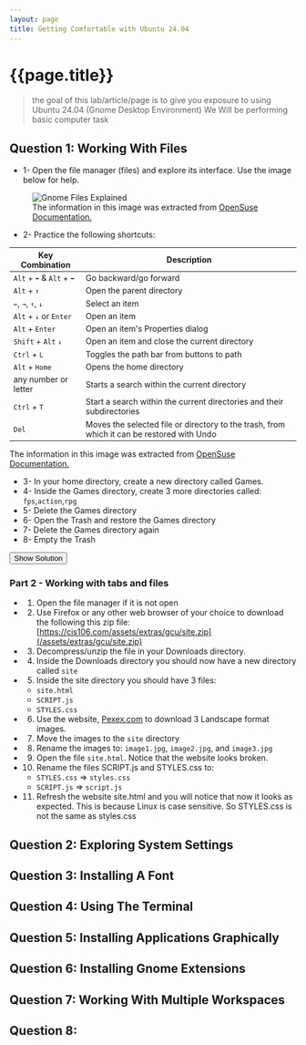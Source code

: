 ```yaml
---
layout: page
title: Getting Comfortable with Ubuntu 24.04
---
```


# {{page.title}}

> the goal of this lab/article/page is to give you exposure to using Ubuntu 24.04 (Gnome Desktop Environment)
> We Will be performing basic computer task

## Question 1: Working With Files
* 1- Open the file manager (files) and explore its interface. Use the image below for help.
<figure> 
    <img alt="Gnome Files Explained" src="https://docs.google.com/drawings/d/e/2PACX-1vTOX72_4rHSKoPwHDEjGcBzmgYp-RjnV2OqrjtPmHw8ne0GJ8arXbWDRTYt9_H2HnH5mhxS2OKHz5zD/pub?w=2005&h=1070"/>
    <figcaption> The information in this image was extracted from <a href="https://documentation.suse.com/sles/15-SP6/html/SLES-all/cha-gnomeuser-use.html">OpenSuse Documentation.</a></figcaption>
</figure>

* 2- Practice the following shortcuts:

| Key Combination           | Description                                                                                |
| ------------------------- | ------------------------------------------------------------------------------------------ |
| `Alt` + `⬅` & `Alt` + `➡` | Go backward/go forward                                                                     |
| `Alt` +  `↑`              | Open the parent directory                                                                  |
| `←`, `→`, `↑`, `↓`        | Select an item                                                                             |
| `Alt` + `↓` or `Enter`    | Open an item                                                                               |
| `Alt` + `Enter`           | Open an item's Properties dialog                                                           |
| `Shift` + `Alt` `↓`       | Open an item and close the current directory                                               |
| `Ctrl` + `L`              | Toggles the path bar from buttons to path                                                  |
| `Alt` + `Home`            | Opens the home directory                                                                   |
| any number or letter      | Starts a search within the current directory                                               |
| `Ctrl` + `T`              | Start a search within the current directories and their subdirectories                     |
| `Del`                     | Moves the selected file or directory to the trash, from which it can be restored with Undo |

 <figcaption> The information in this image was extracted from <a href="https://documentation.suse.com/sles/15-SP6/html/SLES-all/cha-gnomeuser-use.html#sec-gnomeuser-use-nautilus-shortcuts">OpenSuse Documentation.</a></figcaption>


* 3- In your home directory, create a new directory called Games.
* 4- Inside the Games directory, create 3 more directories called: `fps`,`action`,`rpg`
* 5- Delete the Games directory
* 6- Open the Trash and restore the Games directory
* 7- Delete the Games directory again
* 8- Empty the Trash


<button class="btn btn-primary fs-5 mb-4 mb-md-0 mr-2" name="SolutionShow" 
    onclick="var x = document.getElementById('files-practice1');if (x.style.display === 'none') {x.style.display = 'block';} else {x.style.display = 'none';}">Show Solution</button>
<p align="center" style="display:none" id='files-practice1'><img src="/assets/extras/gcu/files-practice.gif"/></p>


### Part 2 - Working with tabs and files

* 1. Open the file manager if it is not open
* 2. Use Firefox or any other web browser of your choice to download the following this zip file: [https://cis106.com/assets/extras/gcu/site.zip](/assets/extras/gcu/site.zip)
* 3. Decompress/unzip the file in your Downloads directory.
* 4. Inside the Downloads directory you should now have a new directory called `site`
* 5. Inside the site directory you should have 3 files:
  * `site.html`
  * `SCRIPT.js`
  * `STYLES.css`
* 6. Use the website, [Pexex.com](pexels.com) to download 3 Landscape format images. 
* 7. Move the images to the `site` directory
* 8. Rename the images to: `image1.jpg`, `image2.jpg`, and `image3.jpg`
* 9. Open the file `site.html`. Notice that the website looks broken. 
* 10. Rename the files SCRIPT.js and STYLES.css to:
  * `STYLES.css` => `styles.css`
  * `SCRIPT.js` => `script.js`
* 11. Refresh the website site.html and you will notice that now it looks as expected. This is because Linux is case sensitive. So STYLES.css is not the same as styles.css 



## Question 2: Exploring System Settings

## Question 3: Installing A Font

## Question 4: Using The Terminal

## Question 5: Installing Applications Graphically 

## Question 6: Installing Gnome Extensions

## Question 7: Working With Multiple Workspaces

## Question 8: 